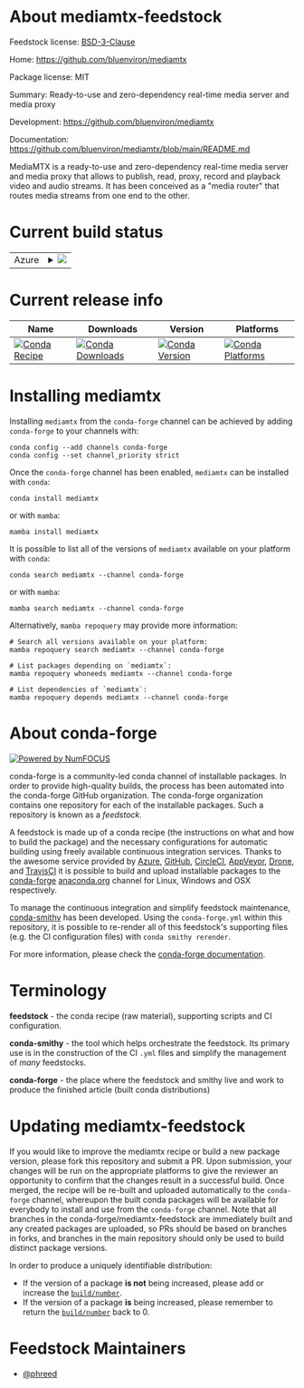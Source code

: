 About mediamtx-feedstock
========================

Feedstock license: [BSD-3-Clause](https://github.com/conda-forge/mediamtx-feedstock/blob/main/LICENSE.txt)

Home: https://github.com/bluenviron/mediamtx

Package license: MIT

Summary: Ready-to-use and zero-dependency real-time media server and media proxy

Development: https://github.com/bluenviron/mediamtx

Documentation: https://github.com/bluenviron/mediamtx/blob/main/README.md

MediaMTX is a ready-to-use and zero-dependency real-time media server and
media proxy that allows to publish, read, proxy, record and playback video and audio streams.
It has been conceived as a "media router" that routes media streams from one end to the other.

Current build status
====================


<table>
    
  <tr>
    <td>Azure</td>
    <td>
      <details>
        <summary>
          <a href="https://dev.azure.com/conda-forge/feedstock-builds/_build/latest?definitionId=26681&branchName=main">
            <img src="https://dev.azure.com/conda-forge/feedstock-builds/_apis/build/status/mediamtx-feedstock?branchName=main">
          </a>
        </summary>
        <table>
          <thead><tr><th>Variant</th><th>Status</th></tr></thead>
          <tbody><tr>
              <td>linux_64</td>
              <td>
                <a href="https://dev.azure.com/conda-forge/feedstock-builds/_build/latest?definitionId=26681&branchName=main">
                  <img src="https://dev.azure.com/conda-forge/feedstock-builds/_apis/build/status/mediamtx-feedstock?branchName=main&jobName=linux&configuration=linux%20linux_64_" alt="variant">
                </a>
              </td>
            </tr><tr>
              <td>osx_64</td>
              <td>
                <a href="https://dev.azure.com/conda-forge/feedstock-builds/_build/latest?definitionId=26681&branchName=main">
                  <img src="https://dev.azure.com/conda-forge/feedstock-builds/_apis/build/status/mediamtx-feedstock?branchName=main&jobName=osx&configuration=osx%20osx_64_" alt="variant">
                </a>
              </td>
            </tr><tr>
              <td>win_64</td>
              <td>
                <a href="https://dev.azure.com/conda-forge/feedstock-builds/_build/latest?definitionId=26681&branchName=main">
                  <img src="https://dev.azure.com/conda-forge/feedstock-builds/_apis/build/status/mediamtx-feedstock?branchName=main&jobName=win&configuration=win%20win_64_" alt="variant">
                </a>
              </td>
            </tr>
          </tbody>
        </table>
      </details>
    </td>
  </tr>
</table>

Current release info
====================

| Name | Downloads | Version | Platforms |
| --- | --- | --- | --- |
| [![Conda Recipe](https://img.shields.io/badge/recipe-mediamtx-green.svg)](https://anaconda.org/conda-forge/mediamtx) | [![Conda Downloads](https://img.shields.io/conda/dn/conda-forge/mediamtx.svg)](https://anaconda.org/conda-forge/mediamtx) | [![Conda Version](https://img.shields.io/conda/vn/conda-forge/mediamtx.svg)](https://anaconda.org/conda-forge/mediamtx) | [![Conda Platforms](https://img.shields.io/conda/pn/conda-forge/mediamtx.svg)](https://anaconda.org/conda-forge/mediamtx) |

Installing mediamtx
===================

Installing `mediamtx` from the `conda-forge` channel can be achieved by adding `conda-forge` to your channels with:

```
conda config --add channels conda-forge
conda config --set channel_priority strict
```

Once the `conda-forge` channel has been enabled, `mediamtx` can be installed with `conda`:

```
conda install mediamtx
```

or with `mamba`:

```
mamba install mediamtx
```

It is possible to list all of the versions of `mediamtx` available on your platform with `conda`:

```
conda search mediamtx --channel conda-forge
```

or with `mamba`:

```
mamba search mediamtx --channel conda-forge
```

Alternatively, `mamba repoquery` may provide more information:

```
# Search all versions available on your platform:
mamba repoquery search mediamtx --channel conda-forge

# List packages depending on `mediamtx`:
mamba repoquery whoneeds mediamtx --channel conda-forge

# List dependencies of `mediamtx`:
mamba repoquery depends mediamtx --channel conda-forge
```


About conda-forge
=================

[![Powered by
NumFOCUS](https://img.shields.io/badge/powered%20by-NumFOCUS-orange.svg?style=flat&colorA=E1523D&colorB=007D8A)](https://numfocus.org)

conda-forge is a community-led conda channel of installable packages.
In order to provide high-quality builds, the process has been automated into the
conda-forge GitHub organization. The conda-forge organization contains one repository
for each of the installable packages. Such a repository is known as a *feedstock*.

A feedstock is made up of a conda recipe (the instructions on what and how to build
the package) and the necessary configurations for automatic building using freely
available continuous integration services. Thanks to the awesome service provided by
[Azure](https://azure.microsoft.com/en-us/services/devops/), [GitHub](https://github.com/),
[CircleCI](https://circleci.com/), [AppVeyor](https://www.appveyor.com/),
[Drone](https://cloud.drone.io/welcome), and [TravisCI](https://travis-ci.com/)
it is possible to build and upload installable packages to the
[conda-forge](https://anaconda.org/conda-forge) [anaconda.org](https://anaconda.org/)
channel for Linux, Windows and OSX respectively.

To manage the continuous integration and simplify feedstock maintenance,
[conda-smithy](https://github.com/conda-forge/conda-smithy) has been developed.
Using the ``conda-forge.yml`` within this repository, it is possible to re-render all of
this feedstock's supporting files (e.g. the CI configuration files) with ``conda smithy rerender``.

For more information, please check the [conda-forge documentation](https://conda-forge.org/docs/).

Terminology
===========

**feedstock** - the conda recipe (raw material), supporting scripts and CI configuration.

**conda-smithy** - the tool which helps orchestrate the feedstock.
                   Its primary use is in the construction of the CI ``.yml`` files
                   and simplify the management of *many* feedstocks.

**conda-forge** - the place where the feedstock and smithy live and work to
                  produce the finished article (built conda distributions)


Updating mediamtx-feedstock
===========================

If you would like to improve the mediamtx recipe or build a new
package version, please fork this repository and submit a PR. Upon submission,
your changes will be run on the appropriate platforms to give the reviewer an
opportunity to confirm that the changes result in a successful build. Once
merged, the recipe will be re-built and uploaded automatically to the
`conda-forge` channel, whereupon the built conda packages will be available for
everybody to install and use from the `conda-forge` channel.
Note that all branches in the conda-forge/mediamtx-feedstock are
immediately built and any created packages are uploaded, so PRs should be based
on branches in forks, and branches in the main repository should only be used to
build distinct package versions.

In order to produce a uniquely identifiable distribution:
 * If the version of a package **is not** being increased, please add or increase
   the [``build/number``](https://docs.conda.io/projects/conda-build/en/latest/resources/define-metadata.html#build-number-and-string).
 * If the version of a package **is** being increased, please remember to return
   the [``build/number``](https://docs.conda.io/projects/conda-build/en/latest/resources/define-metadata.html#build-number-and-string)
   back to 0.

Feedstock Maintainers
=====================

* [@phreed](https://github.com/phreed/)

